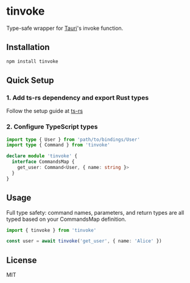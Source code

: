 # tinvoke

Type-safe wrapper for [Tauri](https://tauri.app)'s invoke function.

## Installation

```bash
npm install tinvoke
```

## Quick Setup

### 1. Add ts-rs dependency and export Rust types

Follow the setup guide at [ts-rs](https://github.com/Aleph-Alpha/ts-rs#get-started)

### 2. Configure TypeScript types

```typescript
import type { User } from 'path/to/bindings/User'
import type { Command } from 'tinvoke'

declare module 'tinvoke' {
  interface CommandsMap {
    get_user: Command<User, { name: string }>
  }
}
```

## Usage

Full type safety: command names, parameters, and return types are all typed based on your CommandsMap definition.

```typescript
import { tinvoke } from 'tinvoke'

const user = await tinvoke('get_user', { name: 'Alice' })
```

## License

MIT
